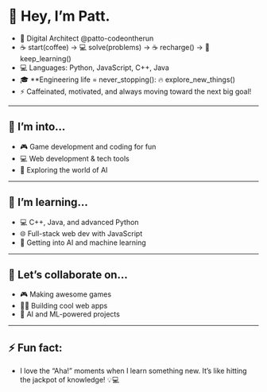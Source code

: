 # 👋 Hey, I’m Patt.

- 🔮 Digital Architect @patto-codeontherun
- ☕ start(coffee) → 💻 solve(problems) → ☕ recharge() → 🔄 keep_learning()
- 💻 Languages: Python, JavaScript, C++, Java
- 🎓 **Engineering life = never_stopping(): 🔥 explore_new_things()
- ⚡ Caffeinated, motivated, and always moving toward the next big goal!

---

## 👀 I’m into...
- 🎮 Game development and coding for fun
- 💻 Web development & tech tools
- 🤖 Exploring the world of AI

---

## 🌱 I’m learning...
- 💻 C++, Java, and advanced Python
- 🌐 Full-stack web dev with JavaScript
- 🧠 Getting into AI and machine learning

---

## 💞️ Let’s collaborate on...
- 🎮 Making awesome games
- 🧑‍💻 Building cool web apps
- 🧠 AI and ML-powered projects

---

<!---## 📫 Contact me...
- 📧 Email: patto@example.com
- 💬 Twitter: [@patto_public](https://twitter.com/patto_public)
- 🌐 Website: [patto.dev](https://patto.dev)

---

## 😄 Pronouns:
- She/Her

---

--->


## ⚡ Fun fact:
- I love the “Aha!” moments when I learn something new. It’s like hitting the jackpot of knowledge! 💡💻


<!---
patto-public/patto-public is a ✨ special ✨ repository because its `README.md` (this file) appears on your GitHub profile.
You can click the Preview link to take a look at your changes.
--->